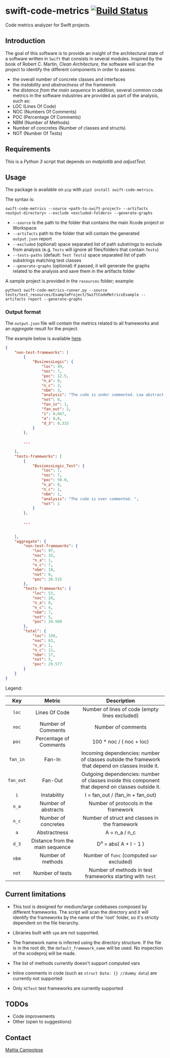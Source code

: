 # swift-code-metrics [![Build Status](https://travis-ci.org/matsoftware/swift-code-metrics.svg?branch=master)](https://travis-ci.org/matsoftware/swift-code-metrics)

Code metrics analyzer for Swift projects.

## Introduction

The goal of this software is to provide an insight of the architectural state of a software written in `Swift` that consists in several modules. 
Inspired by the book of Robert C. Martin, _Clean Architecture_, the software will scan the project to identify the different components in order to assess:
- the overall number of concrete classes and interfaces
- the _instability_ and _abstractness_ of the framework
- the _distance from the main sequence_
In addition, several common code metrics in the software industries are provided as part of the analysis, such as:
- LOC (Lines Of Code)
- NOC (Numbers Of Comments)
- POC (Percentage Of Comments)
- NBM (Number of Methods)
- Number of concretes (Number of classes and structs)
- NOT (Number Of Tests)

## Requirements

This is a _Python 3_ script that depends on _matplotlib_ and _adjustText_.

## Usage

The package is available on `pip` with `pip3 install swift-code-metrics`.

The syntax is:

`swift-code-metrics --source <path-to-swift-project> --artifacts <output-directory> --exclude <excluded-folders> --generate-graphs`

- `--source` is the path to the folder that contains the main Xcode project or Workspace
- `--artifacts` path to the folder that will contain the generated `output.json` report
- `--excluded` (optional) space separated list of path substrings to exclude from analysis (e.g. `Tests` will ignore all files/folders that contain `Tests`)
- `--tests-paths` (default: `Test Tests`) space separated list of path substrings matching test classes
- `--generate-graphs` (optional) if passed, it will generate the graphs related to the analysis and save them in the artifacts folder

A sample project is provided in the `resources` folder; example:

`python3 swift-code-metrics-runner.py --source tests/test_resources/ExampleProject/SwiftCodeMetricsExample --artifacts report --generate-graphs`

### Output format

The `output.json` file will contain the metrics related to all frameworks 
and an _aggregate_ result for the project. 

The example below is available [here](tests/test_resources/expected_output.json).

```json
{
    "non-test-frameworks": [
        {
            "BusinessLogic": {
                "loc": 49,
                "noc": 7,
                "poc": 12.5,
                "n_a": 0,
                "n_c": 3,
                "nbm": 3,
                "analysis": "The code is under commented. Low abstract component, few interfaces. ",
                "not": 0,
                "fan_in": 1,
                "fan_out": 2,
                "i": 0.667,
                "a": 0.0,
                "d_3": 0.333
            }
        },
        
        ...
        
    ],
    "tests-frameworks": [
        {
            "BusinessLogic_Test": {
                "loc": 7,
                "noc": 7,
                "poc": 50.0,
                "n_a": 0,
                "n_c": 1,
                "nbm": 1,
                "analysis": "The code is over commented. ",
                "not": 1
            }
        },
        
        ...
        
        
    ],
    "aggregate": {
        "non-test-frameworks": {
            "loc": 97,
            "noc": 35,
            "n_a": 1,
            "n_c": 7,
            "nbm": 10,
            "not": 0,
            "poc": 26.515
        },
        "tests-frameworks": {
            "loc": 53,
            "noc": 28,
            "n_a": 0,
            "n_c": 4,
            "nbm": 7,
            "not": 5,
            "poc": 34.568
        },
        "total": {
            "loc": 150,
            "noc": 63,
            "n_a": 1,
            "n_c": 11,
            "nbm": 17,
            "not": 5,
            "poc": 29.577
        }
    }
}
```

Legend:

|    Key    |              Metric              |                                             Description                                             |
|:---------:|:--------------------------------:|:---------------------------------------------------------------------------------------------------:|
|   `loc`   |           Lines Of Code          |                            Number of lines of code (empty lines excluded)                           |
|   `noc`   |        Number of Comments        |                                          Number of comments                                         |
|   `poc`   |      Percentage of Comments      |                                       100 * noc / ( noc + loc)                                      |
|  `fan_in` |              Fan-In              | Incoming dependencies: number of classes  outside the framework that depend on classes  inside it.  |
| `fan_out` |              Fan-Out             | Outgoing dependencies: number of classes  inside this component that depend on classes  outside it. |
|    `i`    |            Instability           |                                   I = fan_out / (fan_in + fan_out)                                  |
|   `n_a`   |        Number of abstracts       |                                 Number of protocols in the framework                                |
|   `n_c`   |        Number of concretes       |                            Number of struct and classes in the framework                            |
|    `a`    |           Abstractness           |                                            A = n_a / n_c                                            |
|   `d_3`   | Distance from  the main sequence |                                             D³ = abs( A + I - 1 )                                   |
|   `nbm`   |         Number of methods        |                              Number of `func` (computed `var` excluded)                             |
|   `not`   |          Number of tests         |                      Number of methods in test frameworks starting with `test`                      |

## Current limitations

- This tool is designed for medium/large codebases composed by different frameworks. 
The script will scan the directory and it will identify the frameworks by the name of the 'root' folder, so it's strictly dependent on the file hierarchy.

- Libraries built with `spm` are not supported.

- The framework name is inferred using the directory structure. If the file is in the root dir, the `default_framework_name` will be used. No inspection of the xcodeproj will be made.

- The list of methods currently doesn't support computed vars

- Inline comments in code (such as `struct Data: {} //dummy data`) are currently not supported

- Only `XCTest` test frameworks are currently supported

## TODOs

- Code improvements
- Other (open to suggestions)

## Contact

[Mattia Campolese](https://www.linkedin.com/in/matcamp/)
